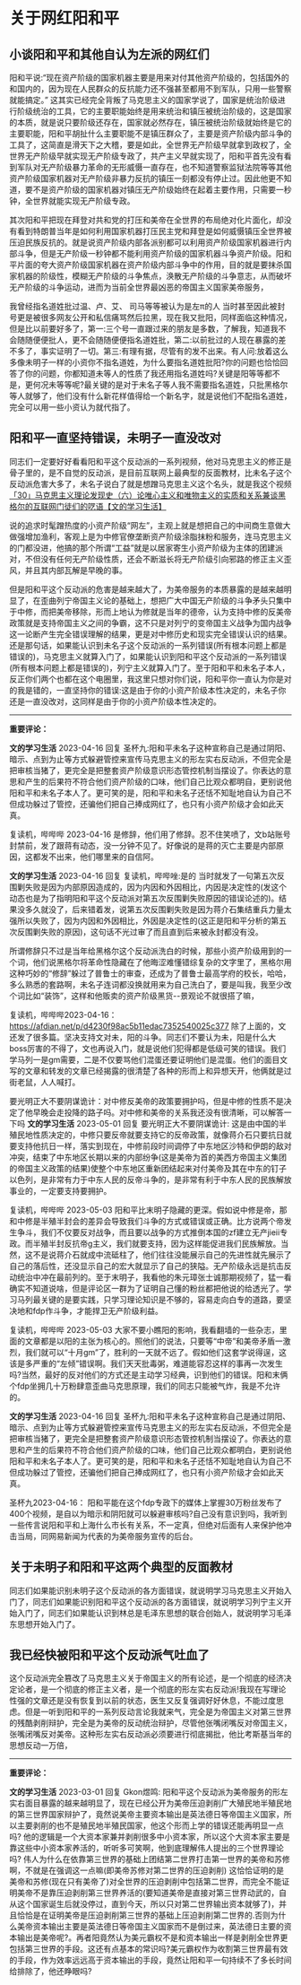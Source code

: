 # 关于网红阳和平

## 小谈阳和平和其他自认为左派的网红们

阳和平说:“现在资产阶级的国家机器主要是用来对付其他资产阶级的，包括国外的和国内的，因为现在人民群众的反抗能力还不强甚至都用不到军队，只用一些警察就能搞定。” 这其实已经完全背叛了马克思主义的国家学说了，国家是统治阶级进行阶级统治的工具，它的主要职能始终是用来统治和镇压被统治阶级的，这是国家的本质，就是说只要阶级还存在，国家就必然存在，镇压被统治阶级就始终是它的主要职能，阳和平胡扯什么主要职能不是镇压群众了，主要是资产阶级内部斗争的工具了，这简直是滑天下之大稽，要是如此，全世界无产阶级早就拿到政权了，全世界无产阶级早就实现无产阶级专政了，共产主义早就实现了，阳和平首先没有看到军队对无产阶级暴力革命的无形威慑一直存在，也不知道警察监狱法院等等其他资产阶级国家机器对无产阶级非暴力反抗的镇压一刻都没有停止过。因此他更不知道，要不是资产阶级的国家机器对镇压无产阶级始终在起着主要作用，只需要一秒钟，全世界就能实现无产阶级专政。

其次阳和平把现在拜登对共和党的打压和美帝在全世界的布局绝对化片面化，却没有看到特朗普当年是如何利用国家机器打压民主党和拜登是如何威慑镇压全世界被压迫民族反抗的。就是说资产阶级内部各派别都可以利用资产阶级国家机器进行内部斗争，但是无产阶级一秒钟都不能利用资产阶级的国家机器斗争资产阶级。阳和平片面的夸大资产阶级国家机器在资产阶级内部斗争中的作用，目的就是要抹杀国家机器的阶级性，模糊无产阶级的斗争焦点，涣散无产阶级的斗争意志，从而破坏无产阶级的斗争运动，进而为当前全世界最凶恶的帝国主义国家美帝服务，

我曾经指名道姓批过温、卢、艾、 司马等等被认为是左π的人 当时甚至因此被封号更是被很多网友公开和私信痛骂然后拉黑，现在我又批阳，同样面临这种情况，但是比以前要好多了，第一:三个号一直跟过来的朋友是多数，了解我，知道我不会随随便便批人，更不会随随便便指名道姓批，第二:以前批过的人现在暴露的差不多了，事实证明了一切。第三:有理有据，尽管有的发不出来。有人问:放着这么多像未明子一样的小资你不指名道姓，为什么要指名道姓批阳?你的问题也恰恰回答了你的问题，你都知道未等人的性质了我还用指名道姓吗?关键是阳等等都不是，更何况未等等呢?最关键的是对于未名子等人我不需要指名道姓，只批黑格尔等人就够了，他们没有什么新花样值得给一个新名字，就是说他们不配指名道姓，完全可以用一些小资认为就代指了。

## 阳和平一直坚持错误，未明子一直没改对

同志们一定要好好看看阳和平这个反动派的一系列视频，他对马克思主义的修正是骨子里的，是不自觉的反动派，是目前互联网上最典型的反面教材，比未名子这个反动派危害大多了，未名子说白了就是想蹭马克思主义这个名头，就是我这个视频
[「30」马克思主义理论发现史（六）论唯心主义和唯物主义的实质和关系兼谈黑格尔的互联网门徒们的呓语【文的学习生活】](https://www.bilibili.com/video/BV1yK411D7nn/?spm_id_from=333.999.0.0&vd_source=2cf1a71c5403f135e301f365e608ff9c)

说的追求时髦蹭热度的小资产阶级“网左”，主观上就是想把自己的中间商生意做大做强增加渔利，客观上是为中修官僚垄断资产阶级涂脂抹粉和服务，连马克思主义的门都没进，他搞的那个所谓“工益”就是以居家寄生小资产阶级为主体的团建派对，不但没有任何无产阶级性质，还会不断滋长将无产阶级引向邪路的修正主义歪风，并且其内部瓦解是早晚的事。

但是阳和平这个反动派的危害是越来越大了，为美帝服务的本质暴露的是越来越明显了，在歪曲列宁帝国主义论的基础上，想把广大中国无产阶级的斗争矛头只集中于中修，而把美帝移除，形而上地认为修就是当年的德帝，认为支持中修的反美帝政策就是支持帝国主义之间的争霸，这不只是对列宁的变帝国主义战争为国内战争这一论断产生完全错误理解的结果，更是对中修历史和现实完全错误认识的结果。还是那句话，如果能认识到未名子这个反动派的一系列错误(所有根本问题上都是错误的)，马克思主义就算入门了，如果能认识到阳和平这个反动派的一系列错误(所有根本问题上都是错误的)，列宁主义就算入门了。至于阳和平和未名子本人，反正你们两个也都在这个电圈里，我这里只想对你们说，阳和平你一直认为你是对的我是错的，一直坚持你的错误:这是由于你的小资产阶级本性决定的，未名子你还是一直没改对，这同样是由于你的小资产阶级本性决定的。

---------------
**重要评论：**

**文的学习生活**
2023-04-16
回复 圣杯九:阳和平未名子这种宣称自己是通过阴阳、暗示、点到为止等方式躲避管控来宣传马克思主义的形左实右反动派，不但完全是把审核当猪了，更完全是把整套资产阶级意识形态管控机制当摆设了。你表达的意思和产生的后果符不符合他们资产阶级的口味，他们自己比观众都明自，更别说他阳和平和未名子本人了。更可笑的是，阳和平和未名子还恬不知耻地自认为自己不但成功躲过了管控，还骗他们把自己捧成网红了，也只有小资产阶级才会如此天真。

复读机，哔哔哔
2023-04-16
是修辞，他们用了修辞。忍不住笑喷了，文b站账号封禁前，发了跟蒋有动态，没一分钟不见了。好像说的是蒋的灭亡主要是内部原因，这都发不出来，他们哪里来的自信阿。

**文的学习生活**
2023-04-16
回复 复读机，哔哔唑:是的 当时就发了一句第五次反围剿失败是因为内部原因造成的，因为内因和外因相比，内因是决定性的(发这个动态也是为了指明阳和平这个反动派对第五次反围剿失败原因的错误论述的)。结果没多久就没了，后来错着发，说第五次反围剿失败是因为蒋介石集结重兵力量太强所以失败了，因为内因和外因相比，外因是决定性的(这正是阳和平分析的第五次反围剿失败的原因)，这句话不光过审了而且直到后来被永封都没有没。

所谓修辞只不过是当年给黑格尔这个反动派洗白的时候，那些小资产阶级用到的一个词，他们说黑格尔将革命性隐藏在了他晦涩难懂错综复杂的文字里了，黑格尔用这种巧妙的“修辞”躲过了普鲁士的审查，还成为了普鲁士最高学府的校长，哈哈，多么熟悉的套路啊，未名子连词都没换就用来为自己洗白了，要是叫我，我至少改个词比如“装饰”，这样和他贩卖的资产阶级黑货--景观论不就很搭了嘛，

复读机，哔哔哔2023-04-16：
https://afdian.net/p/d4230f98ac5b11edac7352540025c377
除了上面的，文还发了很多篇。坚决支持文对未，阳的斗争。同志们不要认为未，阳是什么大boss厉害的不得了，文也再说入门，就是说他们犯得都是低级可笑的错误。我们学马列一是gm需要，二是不仅要骂他们混蛋还要证明他们是混蛋。他们的面目文写的文章和转发的文章已经揭露的很清楚了各种的形而上和异想天开，他俩就是过街老鼠，人人喊打。

要光明正大不要阴谋诡计：对中修反美帝的政策要拥护吗，但是中修的性质不是决定了他早晚会走投降的路子吗。对中修和美帝的关系我还没有很清晰，可以解答一下吗
**文的学习生活**
2023-05-01
回复 要光明正大不要阴谋诡计: 这是由中国的半殖民地性质决定的，中修只要反帝就要支持它的反帝政策，就像蒋介石只要抗日就要支持他抗日一样，落实到现在，中修前段时间调停了中东地区沙特和伊朗的敌对冲突，结束了中东地区长期以来的内部纷争(这是美帝为首的美西方帝国主义集团的帝国主义政策的结果)使整个中东地区重新团结起来对付美帝及其在中东的钉子以色列，是非常有力于中东人民的反帝斗争的，是非常有利于中东人民的民族解放事业的，一定要支持要拥护。

复读机，哔哔哔
2023-05-03
阳和平比末明子隐藏的更深。假如说中修是帝，那和中修是半殖半封会的差异会导致我们斗争的方式或错误或正确。比方说两个帝发生争斗，我们不仅要反对战争，而且要以战争的方式推倒本国的zf建立无产jieii专政。而半殖半封反抗帝g主义，我们就要支持，因为这样能促进我们民族解放。当然，这不是说蒋介石就成中流砥柱了，他们往往没能展示自己的先进性就先展示了自己的落后性，还没显示自己的宏大就显示了自己的狭隘。无产阶级永远是抗击反动统治中冲在最前列的。至于末明子，我看他的朱元璋张士诚那期视频了，猛一看确实不知道说啥，但是评论区一群为了证明自己懂的粉丝都把他说的给透光了。学习马列最关键的是要实践，只学习理论知识是不够的，容易走向白专的道路，要坚决地和fdp作斗争，才能捍卫无产阶级利益。

复读机，哔哔哔
2023-05-03
大家不要小瞧阳的影响，我看翻墙的一些杂志，里面的文章都是以阳的主张为核心的。照他们的说法，只要等“中帝”和美帝矛盾一激烈，我们就可以“十月gm”了，胜利的一天就不远了。假如他们这套学说得逞，这该是多严重的“左倾”错误啊。我们天天批毒粥，难道能容忍这样的事再一次发生吗?当然，最好的反对他们的方式还是主动学习经典，识到他们的错误。阳和末俩个fdp坐拥几十万粉肆意歪曲马克思原理，我们的同志只能被气炸，我是不允许的。

**文的学习生活**
2023-04-16
回复 圣杯九:阳和平未名子这种宣称自己是通过阴阳、暗示、点到为止等方式躲避管控来宣传马克思主义的形左实右反动派，不但完全是把审核当猪了，更完全是把整套资产阶级意识形态管控机制当摆设了。你表达的意思和产生的后果符不符合他们资产阶级的口味，他们自己比观众都明白，更别说他阳和平和未名子本人了。更可笑的是，阳和平和未名子还恬不知耻地自认为自己不但成功躲过了管控，还骗他们把自己捧成网红了，也只有小资产阶级才会如此天真。

圣杯九2023-04-16：
阳和平能在这个fdp专政下的媒体上掌握30万粉丝发布了400个视频，是自以为暗示和阴阳就可以躲避审核吗?自己没有意识到吗，我听到一些传言说阳和平和上海什么市长有关系，不一定真，但绝对后面有人来保护他冲击当局，同网易新闻为代表的为美帝服务宣传的后台。



## 关于未明子和阳和平这两个典型的反面教材

同志们如果能识别未明子这个反动派的各方面错误，就说明学习马克思主义开始入门了，同志们如果能识别阳和平这个反动派的各方面错误，就说明学习列宁主义开始入门了，同志们如果能认识到林总是毛泽东思想的联合创始人，就说明学习毛泽东思想开始入门了。


## 我已经快被阳和平这个反动派气吐血了

这个反动派完全篡改了马克思主义关于帝国主义的所有论述，是一个彻底的经济决定论者，是一个彻底的修正主义者，是一个彻底的形左实右反动派!我现在写理论性强的文章还是没有恢复到以前的状态，医生又反复强调好好休息，不能过度思虑。但是一听到阳和平的一系列反动言论我就来气，完全是为帝国主义对第三世界的残酷剥削辩护，完全是为美帝的反动统治辩护，尽管他张嘴闭嘴反对帝国主义，张嘴闭嘴反对美帝。这种形左实右反动派必须要进行彻底揭批，他比考斯基当年的思想反动一万倍，

--------
**重要评论：**

**文的学习生活**
2023-03-01
回复 Gkon煜鸣:
阳和平这个反动派为美帝服务的形左实右面目暴露的越来越明显了，现在已经公开为美帝压迫剥削广大殖民地半殖民地的第三世界国家辩护了，竟然说美帝主要资本输出是英法德日等帝国主义国家，所以主要剥削的也不是殖民地半殖民国家，他这个形而上学的错误还能再明显一点吗? 他的逻辑是一个大资本家兼并剥削很多中小资本家，所以这个大资本家主要是靠这些中小资本家养活的，听听多可笑啊，他到底理解伟人提出的三个世界理论吗? 伟人为什么在依靠第三世界的基础上团结第二世界打击第一世界的美帝和苏修啊，不就是在强调这一点嘛(即美帝苏修对第二世界的压迫剥削) 这恰恰证明的是美帝和苏修(现在只有美帝了)对全世界的压迫剥削中包括第二世界，而完全不能证明美帝不是靠压迫剥削第三世界养活的(要知道美帝是直接对第三世界动武的，自从这个国家诞生后就没停过，直到今天，所以只对第二世界输出资本就够了)，并且恰恰是在证明美帝是压迫剥削第三世界的基础上压迫剥削第二世界的.否则为什么美帝资本输出主要是英法德日等帝国主义国家而不是倒过来，英法德日主要的资本输出是美帝呢?。再者阳竟然认为美元霸权不是和资本输出一样是剥削全世界更包括第三世界的手段。这还有点基本的常识吗?美元霸权作为收割第三世界最有效的手段，作为效率远远高于资本输出的手段，竟然让阳和平一句持续不了多长时间给排除了，他还睁眼吗?